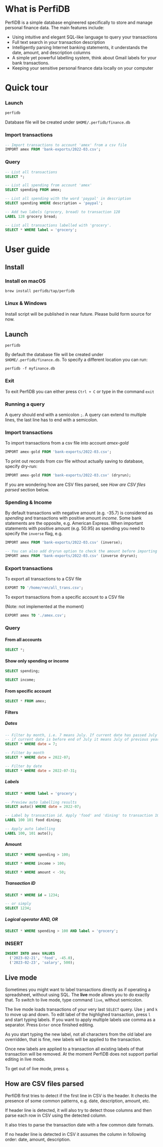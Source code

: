 # What is PerfiDB

PerfiDB is a simple database engineered specifically to store and manage personal finance data. The main features include:
- Using intuitive and elegant SQL-like language to query your transactions
- Full text search in your transaction description
- Intelligently parsing Internet banking statements, it understands the date, amount, and description columns
- A simple yet powerful labelling system, think about Gmail labels for your bank transactions.
- Keeping your sensitive personal finance data locally on your computer


# Quick tour
### Launch
```bash
perfidb
```
Database file will be created under `$HOME/.perfidb/finance.db`

### Import transactions
```sql
-- Import transactions to account 'amex' from a csv file
IMPORT amex FROM 'bank-exports/2022-03.csv';
```

### Query
```sql    
-- List all transactions
SELECT *;

-- List all spending from account 'amex'
SELECT spending FROM amex;

-- List all spending with the word 'paypal' in description
SELECT spending WHERE description = 'paypal';

-- Add two labels (grocery, bread) to transaction 128
LABEL 128 grocery bread;

-- List all transactions labelled with 'grocery'.
SELECT * WHERE label = 'grocery';
```

# User guide
## Install
### Install on macOS
```
brew install perfidb/tap/perfidb
```

### Linux & Windows
Install script will be published in near future. Please build form source for now.

## Launch
```
perfidb
```
By default the database file will be created under `$HOME/.perfidb/finance.db`. To specify a different location
you can run:
```
perfidb -f myfinance.db
```

### Exit
To exit PerfiDB you can either press `Ctrl + C` or type in the command `exit` 

### Running a query
A query should end with a semicolon `;`. A query can extend to multiple lines, the last line has to end with a semicolon.

### Import transactions
To import transactions from a csv file into account _amex-gold_
```sql
IMPORT amex-gold FROM 'bank-exports/2022-03.csv';
```

To print out records from csv file without actually saving to database, specify dry-run:
```sql
IMPORT amex-gold FROM 'bank-exports/2022-03.csv' (dryrun);
```

If you are wondering how are CSV files parsed, see _How are CSV files parsed_ section below.

### Spending & Income
By default transactions with negative amount (e.g. -35.7) is considered as _spending_ and transactions with 
positive amount _income_. Some bank statements are the opposite, e.g. American Express. When important statements
with positive amount (e.g. 50.95) as spending you need to specify the `inverse` flag, e.g.
```sql
IMPORT amex FROM 'bank-exports/2022-03.csv' (inverse);

-- You can also add dryrun option to check the amount before importing
IMPORT amex FROM 'bank-exports/2022-03.csv' (inverse dryrun);    
```

### Export transactions
To export all transactions to a CSV file
```sql
EXPORT TO '/home/ren/all_trans.csv';
```

To export transactions from a specific account to a CSV file

(Note: not implemented at the moment)
```sql
EXPORT amex TO './amex.csv';
```

### Query

#### From all accounts
```sql
SELECT *;
```

#### Show only spending or income
```sql
SELECT spending;

SELECT income;
```

#### From specific account
```sql
SELECT * FROM amex;
```

#### Filters
##### Dates
```sql
-- Filter by month, i.e. 7 means July. If current date has passed July it means July of current year,
-- if current date is before end of July it means July of previous year.
SELECT * WHERE date = 7;

-- Filter by month
SELECT * WHERE date = 2022-07;

-- Filter by date
SELECT * WHERE date = 2022-07-31;
```

##### Labels
```sql
SELECT * WHERE label = 'grocery';

-- Preview auto labelling results
SELECT auto() WHERE date = 2022-07;

-- Label by transaction id. Apply 'food' and 'dining' to transaction 100 and 201.
LABEL 100 101 food dining;

-- Apply auto labelling 
LABEL 100, 101 auto();
```

#### Amount
```sql
SELECT * WHERE spending > 100;

SELECT * WHERE income > 100;

SELECT * WHERE amount < -50;
```

##### Transaction ID
```sql
SELECT * WHERE id = 1234;

-- or simply
SELECT 1234;
```

##### Logical operator AND, OR
```sql
SELECT * WHERE spending > 100 AND label = 'grocery';
```

### INSERT
```sql
INSERT INTO amex VALUES
  ('2023-02-21', 'food', -45.0),
  ('2023-02-23', 'salary', 500);
```

## Live mode
Sometimes you might want to label transactions directly as if operating a spreadsheet, without using SQL. The **live** mode allows you to do exactly that. To switch to live mode, type command `live`, without semicolon.

The live mode loads transactions of your very last `SELECT` query. Use `j` and `k` to move up and down. To edit label of the highlighed transaction, press `l` and start typing labels. If you want to apply multiple labels use comma as a separator. Press `Enter` once finished editing.

As you start typing the new label, not all characters from the old label are overridden, that is fine, new labels will be applied to the transaction.

Once new labels are applied to a transaction all existing labels of that transaction will be removed. At the moment PerfiDB does not support partial editing in live mode.

To get out of live mode, press `q`.

## How are CSV files parsed

PerfiDB first tries to detect if the first line in CSV is the header. It checks the presence of some common patterns, e.g. date, description, amount, etc. 

If header line is detected, it will also try to detect those columns and then parse each row in CSV using the detected column.

It also tries to parse the transaction date with a few common date formats.

If no header line is detected in CSV it assumes the column in following order: date, amount, description.
